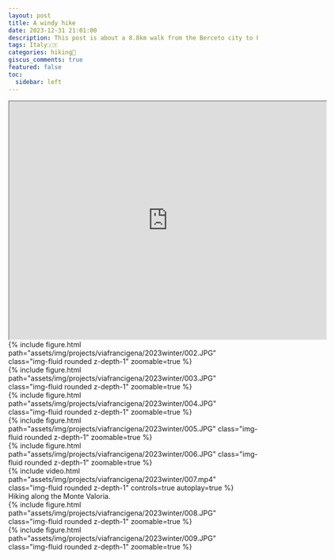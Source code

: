 ```yaml
---
layout: post
title: A windy hike
date: 2023-12-31 21:01:00
description: This post is about a 8.8km walk from the Berceto city to Passo della Cisa, followed by a ride to Pontremoli.
tags: Italy🇮🇹
categories: hiking🥾
giscus_comments: true
featured: false
toc:
  sidebar: left
---
```


<iframe src="https://www.google.com/maps/d/u/0/embed?mid=1IdbC8VWtdr5sVbbaS8Ss8XdRYZmOla0&ehbc=2E312F&noprof=1" width="640" height="480"></iframe>


<div class="row mt-3">
    <div class="col-sm mt-3 mt-md-0">
        {% include figure.html path="assets/img/projects/viafrancigena/2023winter/002.JPG" class="img-fluid rounded z-depth-1" zoomable=true %}
    </div>
</div>

<div class="row mt-3">
    <div class="col-sm mt-3 mt-md-0">
        {% include figure.html path="assets/img/projects/viafrancigena/2023winter/003.JPG" class="img-fluid rounded z-depth-1" zoomable=true %}
    </div>
</div>

<div class="row mt-3">
    <div class="col-sm mt-3 mt-md-0">
        {% include figure.html path="assets/img/projects/viafrancigena/2023winter/004.JPG" class="img-fluid rounded z-depth-1" zoomable=true %}
    </div>
    <div class="col-sm mt-3 mt-md-0">
        {% include figure.html path="assets/img/projects/viafrancigena/2023winter/005.JPG" class="img-fluid rounded z-depth-1" zoomable=true %}
    </div>
    <div class="col-sm mt-3 mt-md-0">
        {% include figure.html path="assets/img/projects/viafrancigena/2023winter/006.JPG" class="img-fluid rounded z-depth-1" zoomable=true %}
    </div>
</div>

<div class="row mt-3">
        {% include video.html path="assets/img/projects/viafrancigena/2023winter/007.mp4" class="img-fluid rounded z-depth-1" controls=true autoplay=true %}
</div>
<div class="caption">
    Hiking along the Monte Valoria.
</div>

<div class="row mt-3">
    <div class="col-sm mt-3 mt-md-0">
        {% include figure.html path="assets/img/projects/viafrancigena/2023winter/008.JPG" class="img-fluid rounded z-depth-1" zoomable=true %}
    </div> 
    <div class="col-sm mt-3 mt-md-0">
        {% include figure.html path="assets/img/projects/viafrancigena/2023winter/009.JPG" class="img-fluid rounded z-depth-1" zoomable=true %}
    </div>   
</div>
